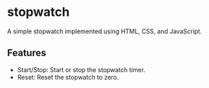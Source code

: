 # stopwatch
A simple stopwatch implemented using HTML, CSS, and JavaScript.

## Features

- Start/Stop: Start or stop the stopwatch timer.
- Reset: Reset the stopwatch to zero.
